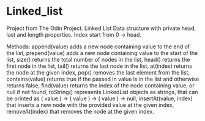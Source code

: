 # Linked_list
Project from The Odin Project.
Linked List Data structure with private head, last and length properties.
Index start from 0 -> head.


Methods:
append(value) adds a new node containing value to the end of the list,
prepend(value) adds a new node containing value to the start of the list,
size() returns the total number of nodes in the list,
head() returns the first node in the list,
tail() returns the last node in the list,
at(index) returns the node at the given index,
pop() removes the last element from the list,
contains(value) returns true if the passed in value is in the list and otherwise returns false,
find(value) returns the index of the node containing value, or null if not found,
toString() represents LinkedList objects as strings, that can be orinted as ( value ) -> ( value ) -> ( value ) -> null,
insertAt(value, index) that inserts a new node with the provided value at the given index,
removeAt(index) that removes the node at the given index.
